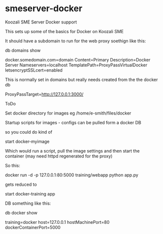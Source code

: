 # smeserver-docker
Koozali SME Server Docker support 

This sets up some of the basics for Docker on Koozali SME

It should have a subdomain to run for the web proxy soethign like this:

db domains show

docker.somedomain.com=domain
    Content=Primary
    Description=Docker Server
    Nameservers=localhost
    TemplatePath=ProxyPassVirtualDocker
    letsencryptSSLcert=enabled



This is normally set in domains but really needs created from the the docker db

ProxyPassTarget=http://127.0.0.1:3000/


ToDo

Set docker directory for images
eg /home/e-smith/files/docker

Startup scripts for images - configs can be pulled form a docker DB

so you could do kind of


start docker-myimage

Which would run a script, pull the image settings and then start the container (may need httpd regenerated for the proxy)

So this:

docker run -d -p 127.0.0.1:80:5000 training/webapp python app.py

gets reduced to

start docker-training app

DB something like this:

db docker show

training=docker
  host=127.0.0.1
  hostMachinePort=80
  dockerContainerPort=5000
  
  